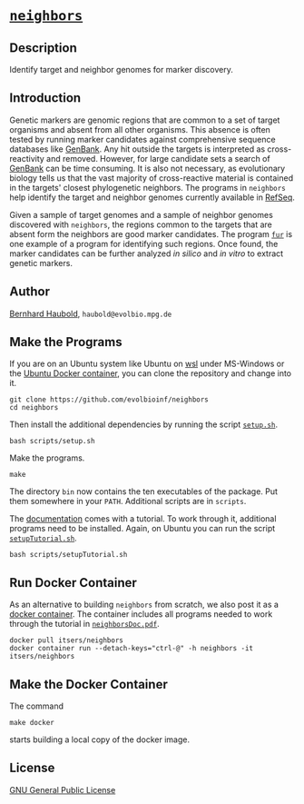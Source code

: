 # [`neighbors`](https://owncloud.gwdg.de/index.php/s/iBtUxwYqrUA2rbj)
## Description
Identify target and neighbor genomes for marker discovery.
## Introduction
Genetic markers are genomic regions that are common to a set of target
organisms and absent from all other organisms. This absence is often
tested by running marker candidates against comprehensive sequence
databases like [GenBank](https://www.ncbi.nlm.nih.gov/genbank/). Any
hit outside the targets is interpreted as cross-reactivity and
removed. However, for large candidate sets a search of
[GenBank](https://www.ncbi.nlm.nih.gov/genbank/) can be time
consuming. It is also not necessary, as evolutionary biology tells us
that the vast majority of cross-reactive material is contained in the
targets' closest phylogenetic neighbors. The programs in `neighbors`
help identify the target and neighbor genomes currently
available in [RefSeq](https://www.ncbi.nlm.nih.gov/refseq/). 

Given a sample of target genomes and a sample of neighbor genomes
discovered with `neighbors`, the regions common to the targets that
are absent form the neighbors are good marker candidates. The program
[`fur`](https://github.com/evolbioinf/fur) is one example of a program
for identifying such regions. Once found, the marker candidates can be
further analyzed *in silico* and
*in vitro* to extract genetic markers.  
## Author
[Bernhard Haubold](http://guanine.evolbio.mpg.de/), `haubold@evolbio.mpg.de`
## Make the Programs
If you are on an Ubuntu system like Ubuntu on
[wsl](https://learn.microsoft.com/en-us/windows/wsl/install) under
MS-Windows or the [Ubuntu Docker
container](https://hub.docker.com/_/ubuntu), you can clone the
repository and change into it.

`git clone https://github.com/evolbioinf/neighbors`  
`cd neighbors`

Then install the additional dependencies by running the script
[`setup.sh`](scripts/setup.sh).

`bash scripts/setup.sh`

Make the programs.

`make`

The directory `bin` now contains the ten executables of the
package. Put them somewhere in your `PATH`. Additional scripts are in
`scripts`.

The
[documentation](https://owncloud.gwdg.de/index.php/s/iBtUxwYqrUA2rbj)
comes with a tutorial. To work through it, additional programs need to
be installed. Again, on Ubuntu you can run the script
[`setupTutorial.sh`](scripts/setupTutorial.sh).

`bash scripts/setupTutorial.sh`
## Run Docker Container 
As an alternative to building `neighbors` from scratch, we also post it as a [docker
  container](https://hub.docker.com/r/itsers/neighbors). The container
  includes all programs needed to work through the tutorial in
  [`neighborsDoc.pdf`](https://owncloud.gwdg.de/index.php/s/iBtUxwYqrUA2rbj).
  
  `docker pull itsers/neighbors`  
  `docker container run --detach-keys="ctrl-@" -h neighbors -it itsers/neighbors`
## Make the Docker Container
The command

`make docker`

starts building a local copy of the docker image.
## License
[GNU General Public License](https://www.gnu.org/licenses/gpl.html)
